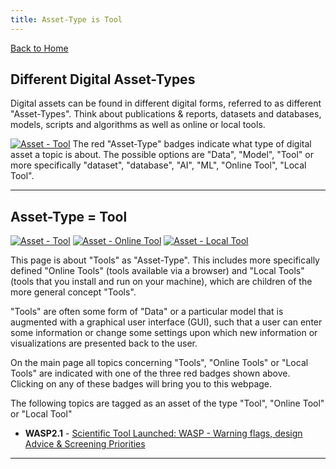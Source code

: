 ```yaml
---
title: Asset-Type is Tool
---
```


[Back to Home](index)

## Different Digital Asset-Types

Digital assets can be found in different digital forms, referred to as different "Asset-Types". Think about publications & reports, datasets and databases, models, scripts and algorithms as well as online or local tools. 

[![Asset - Tool](https://img.shields.io/badge/Asset--Type-Tool-Red?logo=academia&logoColor=red&color=red)](asset_tool "Asset-Type = Tool") The red "Asset-Type" badges indicate what type of digital asset a topic is about. The possible options are "Data", "Model", "Tool" or more specifically "dataset", "database", "AI", "ML", "Online Tool", "Local Tool".

---

## Asset-Type = Tool

[![Asset - Tool](https://img.shields.io/badge/Asset--Type-Tool-Red?logo=academia&logoColor=red&color=red)](asset_tool "Asset-Type = Tool")
[![Asset - Online Tool](https://img.shields.io/badge/Asset--Type-Online_Tool-Red?logo=academia&logoColor=red&color=red)](asset_tool "Asset-Type = Online Tool")
[![Asset - Local Tool](https://img.shields.io/badge/Asset--Type-Local_Tool-Red?logo=academia&logoColor=red&color=red)](asset_tool "Asset-Type = Local Tool")

This page is about "Tools" as "Asset-Type". This includes more specifically defined "Online Tools" (tools available via a browser) and "Local Tools" (tools that you install and run on your machine), which are children of the more general concept "Tools". 

"Tools" are often some form of "Data" or a particular model that is augmented with a graphical user interface (GUI), such that a user can enter some information or change some settings upon which new information or visualizations are presented back to the user.

On the main page all topics concerning "Tools", "Online Tools" or "Local Tools" are indicated with one of the three red badges shown above. Clicking on any of these badges will bring you to this webpage.

The following topics are tagged as an asset of the type "Tool", "Online Tool" or "Local Tool"
- **WASP2.1** - [Scientific Tool Launched: WASP - Warning flags, design Advice & Screening Priorities](index#launch-wasp "Topic = Scientific Tool Launched: WASP - Warning flags, design Advice & Screening Priorities")

---
